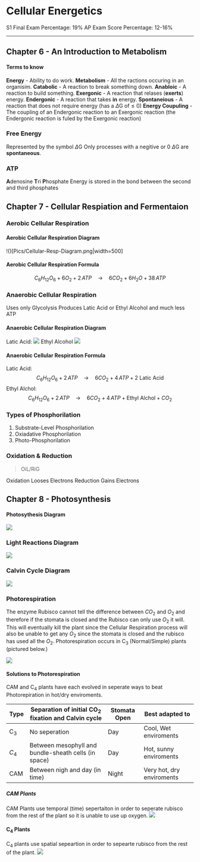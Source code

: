 # Cellular Energetics 
S1 Final Exam Percentage: 19%
AP Exam Score Percentage: 12-16%

---

## Chapter 6 - An Introduction to Metabolism
#### Terms to know
**Energy** - Ability to do work.
**Metabolism**  - All the ractions occuring in an organisim.
**Catabolic** - A reaction to break something down.
**Anabloic** - A reaction to build something.
**Exergonic** - A reaction that relases (**exerts**) energy.
**Endergonic** - A reaction that takes **in** energy.
**Spontaneious** - A reaction that does not require energy (has a $\Delta\text{G of} \leq 0$)
**Energy Coupuling** - The coupling of an Endergonic reaction to an Exergonic reaction (the Endergonic reaction is fuled by the Exergonic reaction)

### Free Energy
Represented by the symbol $\Delta\text{G}$
Only processes with a negitive or 0 $\Delta\text{G}$ are **spontaneous**. 

### ATP 
**A**denosine **T**ri **P**hosphate
Energy is stored in the bond between the second and third phosphates

## Chapter 7 - Cellular Respiation and Fermentaion 

### Aerobic Cellular Respiration

#### Aerobic Cellular Respiration Diagram
!()[Pics/Cellular-Resp-Diagram.png|width=500]

#### Aerobic Cellular Respiration Formula

$$C_6H_{12}O_6 \;+\; 6O_2 \;+\; 2\, ATP \quad \to \quad 6CO_2 \;+\; 6H_2O \;+\; 38\,ATP$$

### Anaerobic Cellular Respiration
Uses only Glycolysis
Produces Latic Acid or Ethyl Alcohol and much less ATP

#### Anaerobic Cellular Respiration Diagram
Latic Acid:
![](Pics/Latic-Cellular-Resp-Diagram.png|width=500)
Ethyl Alcohol
![](Pics/Eth-Cellular-Resp-Diagram.png|width=500)

#### Anaerobic Cellular Respiration Formula
Latic Acid:
$$C_6H_{12}O_6 \;+\; 2\, ATP \quad \to \quad 6CO_2 \;+\; 4\,ATP \;+\; \text{2 Latic Acid}$$
Ethyl Alchol:
$$C_6H_{12}O_6 \;+\; 2\, ATP \quad \to \quad 6CO_2 \;+\; 4\,ATP \;+\; \text{Ethyl Alchol} \;+\; CO_2$$

### Types of Phosphorilation 
1. Substrate-Level Phosphorilation
2. Oxiadative Phosphorilation
3. Photo-Phosphorilation

### Oxidation & Reduction

>  OiL/RiG 

Oxidation Looses Electrons
Reduction Gains Electrons

## Chapter 8 - Photosynthesis

#### Photosythesis Diagram
![](Pics/Photosythesis-Diagram.png|width=500)

### Light Reactions Diagram
![](Pics/Light-React-Photosythesis-Diagram.png|width=500)

### Calvin Cycle Diagram
![](Pics/Calvin-Cycle-Photosythesis-Diagram.png|width=500)

### Photorespiration
The enzyme Rubisco cannot tell the difference between $CO_2$ and $O_2$ and therefore if the stomata is closed and the Rubisco can only use $O_2$ it will.
This will eventually kill the plant since the Cellular Respiration process will also be unable to get any $O_2$ since the stomata is closed and the rubisco has used all the $O_2$.
Photorespiration occurs in C$_3$ (Normal/Simple) plants (pictured below.)

![](Pics/C3-Plants.png|width=500)

#### Solutions to Photorespiration
CAM and C$_4$ plants have each evolved in seperate ways to beat Photorepiration in hot/dry enviroments.

| Type |  Separation of initial $\text{CO}_2$ fixation and Calvin cycle | Stomata Open | Best adapted to |
| ------ | ------------------------------------------------- | --------------- | ---------------- |
| $\text{C}_3$ | No seperation | Day | Cool, Wet enviroments |
| $C_4$ | Between mesophyll and bundle-sheath cells (in space) | Day | Hot, sunny enviroments |
| $\text{CAM}$ | Between nigh and day (in time) | Night | Very hot, dry enviroments |

##### CAM Plants
CAM Plants use temporal (time) sepertaiton in order to seperate rubisco from the rest of the plant so it is unable to use up oxygen.
![](Pics/CAM-Plants.png|width=500)

#### $\text{C}_4$ Plants
$\text{C}_4$ plants use spatial sepeartion in order to sepearte rubisco from the rest of the plant. 
![](Pics/C4-Plants.png|width=500)
